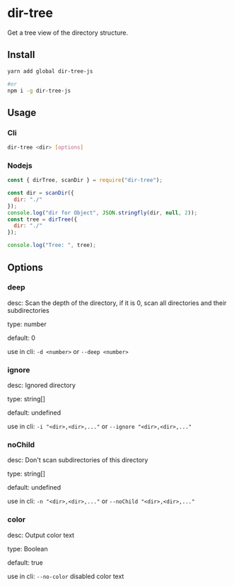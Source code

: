 # dir-tree

Get a tree view of the directory structure.

## Install

```bash
yarn add global dir-tree-js

#or
npm i -g dir-tree-js
```

## Usage

### Cli

```bash
dir-tree <dir> [options]
```

### Nodejs

```js
const { dirTree, scanDir } = require("dir-tree");

const dir = scanDir({
  dir: "./"
});
console.log("dir for Object", JSON.stringfly(dir, null, 2));
const tree = dirTree({
  dir: "./"
});

console.log("Tree: ", tree);
```

## Options

### deep

desc: Scan the depth of the directory, if it is 0, scan all directories and their subdirectories

type: number

default: 0

use in cli: `-d <number>` or `--deep <number>`

### ignore

desc: Ignored directory

type: string[]

default: undefined

use in cli: `-i "<dir>,<dir>,..."` or `--ignore "<dir>,<dir>,..."`

### noChild

desc: Don't scan subdirectories of this directory

type: string[]

default: undefined

use in cli: `-n "<dir>,<dir>,..."` or `--noChild "<dir>,<dir>,..."`

### color

desc: Output color text

type: Boolean

default: true

use in cli: `--no-color` disabled color text
